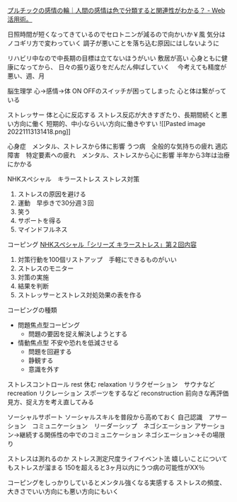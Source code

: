 [プルチックの感情の輪｜人間の感情は色で分類すると関連性がわかる？ - Web活用術。](https://swingroot.com/plutchik-emotion/)



日照時間が短くなってきているのでセロトニンが減るので向かいか￥風
気分はノコギリ方で変わっていく
調子が悪いことを落ち込む原因にはしないように

リハビリ中なので中長期の目標は立てないほうがいい
敷居が高い
心身ともに健康になってから、
日々の振り返りをだんだん伸ばしていく　
今考えても精度が悪い、週、月



脳生理学
心→感情→体
ON OFFのスイッチが困ってしまった
心と体は繋がっている


ストレッサー
体と心に反応する
ストレス反応が大きすぎたり、長期間続くと悪い方向に働く
短期的、中小ならいい方向に働きやすい
![[Pasted image 20221113131418.png]]

心身症　メンタル、ストレスから体に影響
うつ病　全般的な気持ちの疲れ
適応障害　特定要素への疲れ　メンタル、ストレスから心に影響
半年から3年は治療にかかる

NHKスペシャル　キラーストレス
ストレス対策
1. ストレスの原因を避ける
2. 運動　早歩きで30分週３回
3. 笑う
4. サポートを得る
6. マインドフルネス

コーピング
[NHKスペシャル「シリーズ キラーストレス」第２回内容](https://www.nhk.or.jp/special/stress/02.html)
1. 対策行動を100個リストアップ　手軽にできるものがいい
2. ストレスのモニター
3. 対策の実施
4. 結果を判断
5. ストレッサーとストレス対処効果の表を作る

コーピングの種類
- 問題焦点型コーピング
	- 問題の要因を捉え解決しようとする
- 情動焦点型  不安や恐れを低減させる
	- 問題を回避する
	- 静観する
	- 意識を外す

ストレスコントロール
rest 休む
relaxation リラクゼーション　サウナなど
recreation リクレーション スポーツをするなど
reconstruction 前向きな再評価　見方、捉え方を考え直してみる

ソーシャルサポート
ソーシャルスキルを普段から高めておく
自己認識　アサーション　コミュニケーション　リーダーシップ　ネゴシエーション
アサーション→継続する関係性の中でのコミュニケーション
ネゴシエーション→その場限り


ストレスは測れるのか
ストレス測定尺度ライフイベント法
嬉しいことについてもストレスが溜まる
150を超えると3ヶ月以内にうつ病の可能性がXX％


コーピングをしっかりしているとメンタル強くなる実感する
ストレスの頻度、大きさでいい方向にも悪い方向にもいく